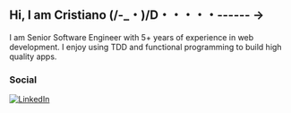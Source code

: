 ## Hi, I am Cristiano (/-_・)/D・・・・・------ →

I am Senior Software Engineer with 5+ years of experience in web development. I enjoy using TDD and functional programming to build high quality apps. 

<h3 align="left">Social</h3>

<a href="https://www.linkedin.com/in/ccarvalho-dev/" target="_blank"><img src="https://img.shields.io/badge/LinkedIn-%230077B5.svg?&style=flat-square&logo=linkedin&logoColor=white" alt="LinkedIn"></a>
